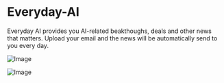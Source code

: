 # Everyday-AI

Everyday AI provides you AI-related beakthoughs, deals and other news that matters. Upload your email and the news will be automatically send to you every day.

![Image](https://github.com/user-attachments/assets/332d2ecf-6c5f-414f-8be2-9a2e4ec304a5)


![Image](https://github.com/user-attachments/assets/0fb71078-f6c5-4349-80db-e593c450362d)
